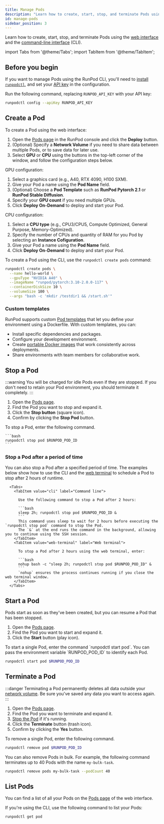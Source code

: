 ```yaml
---
title: Manage Pods
description: "Learn how to create, start, stop, and terminate Pods using both the RunPod web interface and command line interface (CLI)."
id: manage-pods
sidebar_position: 3
---
```


Learn how to create, start, stop, and terminate Pods using the [web interface](https://www.runpod.io/console/pods) and the [command-line interface](/runpodctl/overview.md) (CLI).

import Tabs from '@theme/Tabs';
import TabItem from '@theme/TabItem';

## Before you begin

If you want to manage Pods using the RunPod CLI, you'll need to [install `runpodctl`](/runpodctl/install-runpodctl), and set your [API key](/get-started/api-keys) in the configuration.

Run the following command, replacing `RUNPOD_API_KEY` with your API key:

```bash
runpodctl config --apiKey RUNPOD_API_KEY
```

## Create a Pod

<Tabs groupId="interface">

<TabItem value="web-ui" label="Web" default>

To create a Pod using the web interface:

1. Open the [Pods page](https://www.runpod.io/console/pods) in the RunPod console and click the **Deploy** button.
1. (Optional) Specify a **Network Volume** if you need to share data between multiple Pods, or to save data for later use.
1. Select **GPU** or **CPU** using the buttons in the top-left corner of the window, and follow the configuration steps below.

GPU configuration:

1. Select a graphics card (e.g., A40, RTX 4090, H100 SXM).
1. Give your Pod a name using the **Pod Name** field.
1. (Optional) Choose a **Pod Template** such as **RunPod Pytorch 2.1** or **RunPod Stable Diffusion**.
1. Specify your **GPU count** if you need multiple GPUs.
1. Click **Deploy On-Demand** to deploy and start your Pod.

CPU configuration:

1. Select a **CPU type** (e.g., CPU3/CPU5, Compute Optimized, General Purpose, Memory-Optimized).
1. Specify the number of CPUs and quantity of RAM for you Pod by selecting an **Instance Cofiguration**.
1. Give your Pod a name using the **Pod Name** field.
1. Click **Deploy On-Demand** to deploy and start your Pod.

</TabItem>

<TabItem value="cli" label="Command line">

To create a Pod using the CLI, use the `runpodctl create pods` command:

```bash
runpodctl create pods \
  --name hello-world \
  --gpuType "NVIDIA A40" \
  --imageName "runpod/pytorch:3.10-2.0.0-117" \
  --containerDiskSize 10 \
  --volumeSize 100 \
  --args "bash -c 'mkdir /testdir1 && /start.sh'"
```

</TabItem>
</Tabs>

### Custom templates

RunPod supports custom [Pod templates](/pods/templates/overview) that let you define your environment using a Dockerfile.
With custom templates, you can:

- Install specific dependencies and packages.
- Configure your development environment.
- Create [portable Docker images](/tutorials/introduction/containers/overview) that work consistently across deployments.
- Share environments with team members for collaborative work.

## Stop a Pod

:::warning
You will be charged for idle Pods even if they are stopped. If you don't need to retain your Pod environment, you should terminate it completely.
:::


<Tabs groupId="interface">

<TabItem value="web-ui" label="Web" default>

  1. Open the [Pods page](https://www.runpod.io/console/pods).
  1. Find the Pod you want to stop and expand it.
  1. Click the **Stop button** (square icon).
  1. Confirm by clicking the **Stop Pod** button.
  </TabItem>

<TabItem value="cli" label="Command line">
    To stop a Pod, enter the following command.

    ```bash
    runpodctl stop pod $RUNPOD_POD_ID
    ```

</TabItem>

</Tabs>

### Stop a Pod after a period of time

You can also stop a Pod after a specified period of time.
The examples below show how to use the CLI and the [web terminal](/pods/connect-to-a-pod#web-terminal) to schedule a Pod to stop after 2 hours of runtime.

      <Tabs>
        <TabItem value="cli" label="Command line">

          Use the following command to stop a Pod after 2 hours:

          ```bash
          sleep 2h; runpodctl stop pod $RUNPOD_POD_ID &
          ```
          This command uses sleep to wait for 2 hours before executing the `runpodctl stop pod` command to stop the Pod.
          The `&` at the end runs the command in the background, allowing you to continue using the SSH session.
        </TabItem>
        <TabItem value="web-terminal" label="Web terminal">

          To stop a Pod after 2 hours using the web terminal, enter:

          ```bash
          nohup bash -c "sleep 2h; runpodctl stop pod $RUNPOD_POD_ID" &
          ```
          `nohup` ensures the process continues running if you close the web terminal window.
        </TabItem>
      </Tabs>


## Start a Pod

Pods start as soon as they've been created, but you can resume a Pod that has been stopped.

<Tabs groupId="interface">

<TabItem value="web-ui" label="Web" default>

1. Open the [Pods page](https://www.runpod.io/console/pods).
1. Find the Pod you want to start and expand it.
1. Click the **Start** button (play icon).

</TabItem>

<TabItem value="cli" label="Command line">
  To start a single Pod, enter the command `runpodctl start pod`. You can pass the environment variable `RUNPOD_POD_ID` to identify each Pod.

```bash
runpodctl start pod $RUNPOD_POD_ID
```

</TabItem>
</Tabs>

## Terminate a Pod

:::danger
Terminating a Pod permanently deletes all data outside your [network volume](/pods/storage/create-network-volumes). Be sure you've saved any data you want to access again.
:::

<Tabs groupId="interface">

<TabItem value="web-ui" label="Web" default>

1. Open the [Pods page](https://www.runpod.io/console/pods).
1. Find the Pod you want to terminate and expand it.
1. [Stop the Pod](#stop-a-pod) if it's running.
1. Click the **Terminate** button (trash icon).
1. Confirm by clicking the **Yes** button.

</TabItem>

<TabItem value="cli" label="Command line">

To remove a single Pod, enter the following command.

```bash
runpodctl remove pod $RUNPOD_POD_ID
```

You can also remove Pods in bulk. For example, the following command terminates up to 40 Pods with the name `my-bulk-task`.

```bash
runpodctl remove pods my-bulk-task --podCount 40
```

</TabItem>

</Tabs>

## List Pods

You can find a list of all your Pods on the [Pods page](https://www.runpod.io/console/pods) of the web interface.

If you're using the CLI, use the following command to list your Pods:

```bash
runpodctl get pod
```